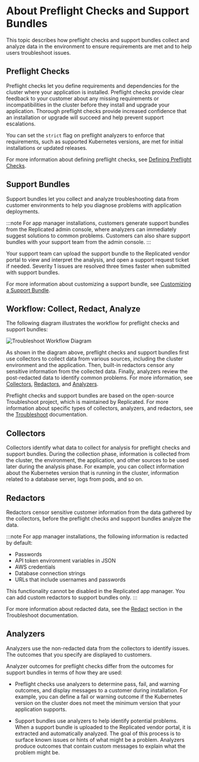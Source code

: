 # About Preflight Checks and Support Bundles

This topic describes how preflight checks and support bundles collect and analyze data in the environment to ensure requirements are met and to help users troubleshoot issues.

## Preflight Checks 

Preflight checks let you define requirements and dependencies for the cluster
where your application is installed. Preflight checks provide clear
feedback to your customer about any missing requirements or incompatibilities in
the cluster before they install and upgrade your application. Thorough preflight checks provide increased confidence that an installation or upgrade will succeed and help prevent support escalations.

You can set the `strict` flag on preflight analyzers to enforce that requirements, such as supported Kubernetes versions, are met for initial installations or updated releases.

For more information about defining preflight checks, see [Defining Preflight Checks](preflight-defining).

## Support Bundles 

Support bundles let you collect and analyze troubleshooting data from customer environments to help you diagnose problems with application deployments.

:::note
For app manager installations, customers generate support bundles from the Replicated admin console, where analyzers can immediately suggest solutions to common problems. Customers can also share support bundles with your support team from the admin console.
:::

Your support team can upload the support bundle to the Replicated vendor portal to view and interpret the analysis, and open a support request ticket if needed. Severity 1 issues are resolved three times faster when submitted with support bundles.

For more information about customizing a support bundle, see [Customizing a Support Bundle](support-bundles-customizing).

## Workflow: Collect, Redact, Analyze

The following diagram illustrates the workflow for preflight checks and support bundles:

![Troubleshoot Workflow Diagram](/images/troubleshoot-workflow-diagram.png)

As shown in the diagram above, preflight checks and support bundles first use collectors to collect data from various sources, including the cluster environment and the application. Then, built-in redactors censor any sensitive information from the collected data. Finally, analyzers review the post-redacted data to identify common problems. For more information, see [Collectors](#collectors), [Redactors](#redactors), and [Analyzers](#analyzers).

Preflight checks and support bundles are based on the open-source Troubleshoot project, which is maintained by Replicated. For more information about specific types of collectors, analyzers, and redactors, see the [Troubleshoot](https://troubleshoot.sh/) documentation.

## Collectors
Collectors identify what data to collect for analysis for preflight checks and support bundles. During the collection phase, information is collected from the cluster, the environment, the application, and other sources to be used later during the analysis phase. For example, you can collect information about the Kubernetes version that is running in the cluster, information related to a database server, logs from pods, and so on.

## Redactors
Redactors censor sensitive customer information from the data gathered by the collectors, before the preflight checks and support bundles analyze the data. 

:::note
For app manager installations, the following information is redacted by default:

- Passwords
- API token environment variables in JSON
- AWS credentials
- Database connection strings
- URLs that include usernames and passwords

This functionality cannot be disabled in the Replicated app manager. You can add custom redactors to support bundles only.
:::

For more information about redacted data, see the [Redact](https://troubleshoot.sh/docs/redact/) section in the Troubleshoot documentation.

## Analyzers
Analyzers use the non-redacted data from the collectors to identify issues. The outcomes that you specify are displayed to customers.

Analyzer outcomes for preflight checks differ from the outcomes for support bundles in terms of how they are used:

- Preflight checks use analyzers to determine pass, fail, and warning outcomes, and display messages to a customer during installation. For example, you can define a fail or warning outcome if the Kubernetes version on the cluster does not meet the minimum version that your application supports.

- Support bundles use analyzers to help identify potential problems. When a support bundle is uploaded to the Replicated vendor portal, it is extracted and automatically analyzed. The goal of this process is to surface known issues or hints of what might be a problem. Analyzers produce outcomes that contain custom messages to explain what the problem might be.
